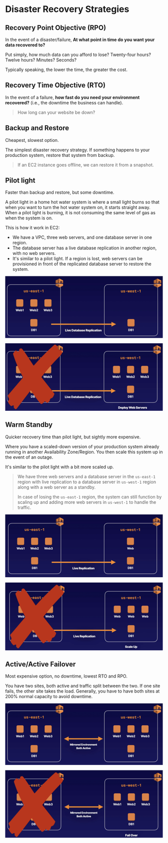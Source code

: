 # Disaster Recovery Strategies

## Recovery Point Objective (RPO)

In the event of a disaster/failure, **At what point in time do you want your data recovered to?**

Put simply, how much data can you afford to lose? Twenty-four hours? Twelve hours? Minutes? Seconds?

Typically speaking, the lower the time, the greater the cost.


## Recovery Time Objective (RTO)

In the event of a failure, **how fast do you need your environment recovered?** (i.e., the downtime the business can handle).

> How long can your website be down?


## Backup and Restore

Cheapest, slowest option.

The simplest disaster recovery strategy. If something happens to your production system, restore that system from backup.

> If an EC2 instance goes offline, we can restore it from a snapshot.


## Pilot light

Faster than backup and restore, but some downtime.

A pilot light in a home hot water system is where a small light burns so that when you want to turn the hot water system on, it starts straight away. When a pilot light is burning, it is not consuming the same level of gas as when the system is on.

This is how it work in EC2:
- We have a VPC, three web servers, and one database server in one region.
- The database server has a live database replication in another region, with no web servers.
- It's similar to a pilot light. If a region is lost, web servers can be provisioned in front of the replicated database server to restore the system.

![](images/pilot-light.png)

![](images/pilot-light-2.png)


## Warm Standby

Quicker recovery time than pilot light, but sightly more expensive.

Where you have a scaled-down version of your production system already running in another Availability Zone/Region. You then scale this system up in the event of an outage.

It's similar to the pilot light with a bit more scaled up.

> We have three web servers and a database server in the `us-east-1` region with live replication to a database server in `us-west-1` region along with a web server as a standby.
>
> In case of losing the `us-east-1` region, the system can still function by scaling up and adding more web servers in `us-west-1` to handle the traffic.

![](images/warm-standby.png)

![](images/warm-standby-2.png)


## Active/Active Failover

Most expensive option, no downtime, lowest RTO and RPO.

You have two sites, both active and traffic split between the two. If one site fails, the other site takes the load. Generally, you have to have
both sites at 200% normal capacity to avoid downtime.

![](images/aa-failover.png)

![](images/aa-failover-2.png)